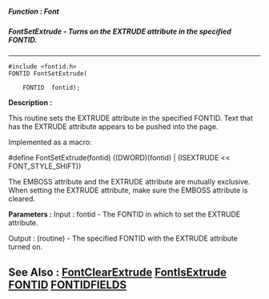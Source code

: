 ##### Function : Font
##### FontSetExtrude - Turns on the EXTRUDE attribute in the specified FONTID.
---
```
#include <fontid.h>
FONTID FontSetExtrude(

	FONTID  fontid);
```
**Description :**

This routine sets the EXTRUDE attribute in the specified FONTID.  Text that has 
the EXTRUDE attribute appears to be pushed into the page.

Implemented as a macro:

#define FontSetExtrude(fontid) ((DWORD)(fontid) | (ISEXTRUDE << 
FONT_STYLE_SHIFT))

The EMBOSS attribute and the EXTRUDE attribute are mutually exclusive.  When 
setting the EXTRUDE attribute, make sure the EMBOSS attribute is cleared.

**Parameters :**
Input :
fontid  -  The FONTID in which to set the EXTRUDE attribute.

Output :
(routine)  -  The specified FONTID with the EXTRUDE attribute turned on.



**See Also :**
[FontClearExtrude](/domino-c-api-docs/reference/Func/FontClearExtrude)
[FontIsExtrude](/domino-c-api-docs/reference/Func/FontIsExtrude)
[FONTID](/domino-c-api-docs/reference/Data/FONTID)
[FONTIDFIELDS](/domino-c-api-docs/reference/Data/FONTIDFIELDS)
---
